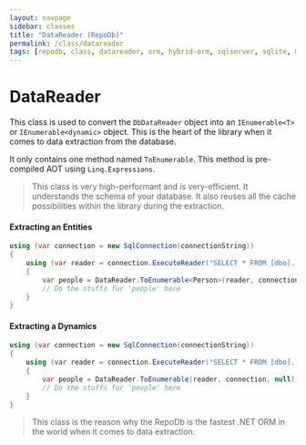 ```yaml
---
layout: navpage
sidebar: classes
title: "DataReader (RepoDb)"
permalink: /class/datareader
tags: [repodb, class, datareader, orm, hybrid-orm, sqlserver, sqlite, mysql, postgresql]
---
```


# DataReader

This class is used to convert the `DbDataReader` object into an `IEnumerable<T>` or `IEnumerable<dynamic>` object. This is the heart of the library when it comes to data extraction from the database.

It only contains one method named `ToEnumerable`. This method is pre-compiled AOT using `Linq.Expressions`.

> This class is very high-performant and is very-efficient. It understands the schema of your database. It also reuses all the cache possibilities within the library during the extraction.

#### Extracting an Entities

```csharp
using (var connection = new SqlConnection(connectionString))
{
    using (var reader = connection.ExecuteReader("SELECT * FROM [dbo].[Person];"))
    {
        var people = DataReader.ToEnumerable<Person>(reader, connection, null);
        // Do the stuffs for 'people' here
    }
}
```

#### Extracting a Dynamics

```csharp
using (var connection = new SqlConnection(connectionString))
{
    using (var reader = connection.ExecuteReader("SELECT * FROM [dbo].[Person];"))
    {
        var people = DataReader.ToEnumerable(reader, connection, null);
        // Do the stuffs for 'people' here
    }
}
```

> This class is the reason why the RepoDb is the fastest .NET ORM in the world when it comes to data extraction. 
